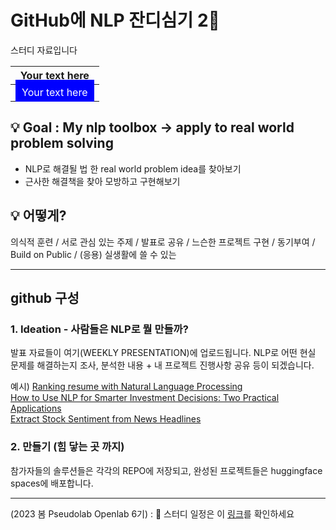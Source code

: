 
# GitHub에 NLP 잔디심기 2👋   

스터디 자료입니다   

|   Your text here   |
|--------------------|
| <span style="color: white; background-color: blue; padding: 10px;">Your text here</span> |


<style>
table {
  border-collapse: collapse;
}
</style>

## 💡 Goal : My nlp toolbox → **apply** to real world problem solving

- NLP로 해결될 법 한 real world problem idea를 찾아보기
- 근사한 해결책을 찾아 모방하고 구현해보기 


## 💡 어떻게?  

 의식적 훈련 / 서로 관심 있는 주제 / 발표로 공유 / 느슨한 프로젝트 구현 / 동기부여 / Build on Public / (응용) 실생활에 쓸 수 있는

---
## github 구성

### 1. Ideation - 사람들은 NLP로 뭘 만들까?

발표 자료들이 여기(WEEKLY PRESENTATION)에 업로드됩니다. 
NLP로 어떤 현실 문제를 해결하는지 조사, 분석한 내용 + 내 프로젝트 진행사항 공유 등이 되겠습니다. 

예시)
[Ranking resume with Natural Language Processing](https://medium.com/@cheikhgueyewane_38422/ranking-resume-with-natural-language-processing-8c4ce7dbda55)  
[How to Use NLP for Smarter Investment Decisions: Two Practical Applications](https://medium.datadriveninvestor.com/how-to-use-nlp-for-smarter-investment-decisions-two-practical-applications-514e9db528c9)   
[Extract Stock Sentiment from News Headlines](https://app.datacamp.com/learn/projects/611)  

### 2. 만들기 (힘 닿는 곳 까지)   

참가자들의 솔루션들은 각각의 REPO에 저장되고, 완성된 프로젝트들은 huggingface spaces에 배포합니다. 

--- 

(2023 봄 Pseudolab Openlab 6기) : 🔭 스터디 일정은 이 [링크](https://pseudo-lab.com/NLP-2-c5158177879c4bcab6e4106c053b44f5
)를 확인하세요   



